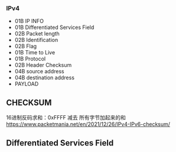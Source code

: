 




### IPv4

* 01B IP INFO
* 01B Differentiated Services Field
* 02B Packet length
* 02B Identification
* 02B Flag
* 01B Time to Live
* 01B Protocol
* 02B Header Checksum
* 04B source address
* 04B destination address
* PAYLOAD




CHECKSUM
------------

16进制反码求和：0xFFFF 减去 所有字节加起来的和
<https://www.packetmania.net/en/2021/12/26/IPv4-IPv6-checksum/>



Differentiated Services Field
------------------------------
